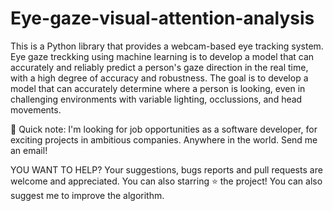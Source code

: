 # Eye-gaze-visual-attention-analysis
This is a Python library that provides a webcam-based eye tracking system. 
Eye gaze treckking using machine learning is to develop a model that can accurately and reliably predict a person's gaze direction in the real time, with a high degree of accuracy and robustness.
The goal is to develop a model that can accurately determine where a person is looking, even in challenging environments with variable lighting, occlussions, and head movements.


🚀 Quick note: I'm looking for job opportunities as a software developer, for exciting projects in ambitious companies. Anywhere in the world. Send me an email!

YOU WANT TO HELP?
Your suggestions, bugs reports and pull requests are welcome and appreciated.
You can also starring ⭐️ the project!
You can also suggest me to improve the algorithm.
